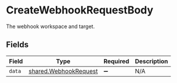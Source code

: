 # CreateWebhookRequestBody

The webhook workspace and target.


## Fields

| Field                                                          | Type                                                           | Required                                                       | Description                                                    |
| -------------------------------------------------------------- | -------------------------------------------------------------- | -------------------------------------------------------------- | -------------------------------------------------------------- |
| `data`                                                         | [shared.WebhookRequest](../../models/shared/webhookrequest.md) | :heavy_minus_sign:                                             | N/A                                                            |